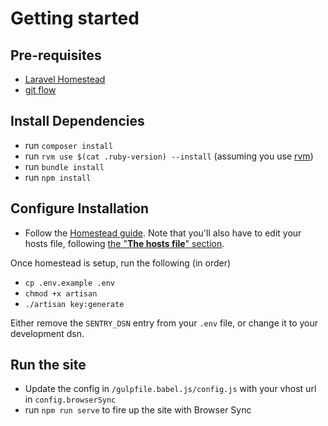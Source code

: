# Getting started

## Pre-requisites

- [Laravel Homestead](https://laravel.com/docs/5.2/homestead)
- [git flow](https://github.com/nvie/gitflow)

## Install Dependencies

- run `composer install`
- run `rvm use $(cat .ruby-version) --install` (assuming you use [rvm](https://rvm.io/))
- run `bundle install`
- run `npm install`

## Configure Installation

- Follow the [Homestead guide](https://laravel.com/docs/5.2/homestead#adding-additional-sites).
 Note that you'll also have to edit your hosts file, following [the "**The hosts file**" section](https://laravel.com/docs/5.2/homestead#configuring-homestead).

Once homestead is setup, run the following (in order)

- `cp .env.example .env`
- `chmod +x artisan`
- `./artisan key:generate`

Either remove the `SENTRY_DSN` entry from your `.env` file, or change it to your development dsn.

## Run the site

- Update the config in `/gulpfile.babel.js/config.js` with your vhost url in `config.browserSync`
- run `npm run serve` to fire up the site with Browser Sync
